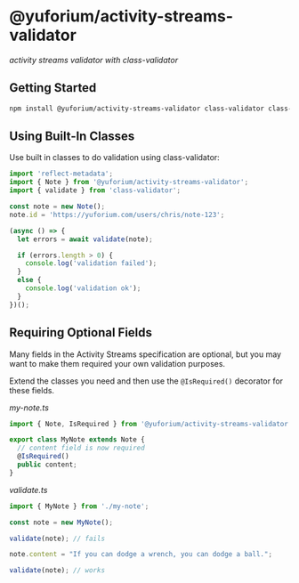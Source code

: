 # @yuforium/activity-streams-validator
_activity streams validator with class-validator_

## Getting Started
```sh
npm install @yuforium/activity-streams-validator class-validator class-transformer reflect-metadata
```

## Using Built-In Classes
Use built in classes to do validation using class-validator:

```typescript
import 'reflect-metadata';
import { Note } from '@yuforium/activity-streams-validator';
import { validate } from 'class-validator';

const note = new Note();
note.id = 'https://yuforium.com/users/chris/note-123';

(async () => {
  let errors = await validate(note);

  if (errors.length > 0) {
    console.log('validation failed');
  }
  else {
    console.log('validation ok');
  }
})();
```

## Requiring Optional Fields
Many fields in the Activity Streams specification are optional, but you may want to make them required your own validation purposes.

Extend the classes you need and then use the `@IsRequired()` decorator for these fields.

_my-note.ts_
```typescript
import { Note, IsRequired } from '@yuforium/activity-streams-validator';

export class MyNote extends Note {
  // content field is now required
  @IsRequired()
  public content;
}
```
_validate.ts_
```typescript
import { MyNote } from './my-note';

const note = new MyNote();

validate(note); // fails

note.content = "If you can dodge a wrench, you can dodge a ball.";

validate(note); // works
```